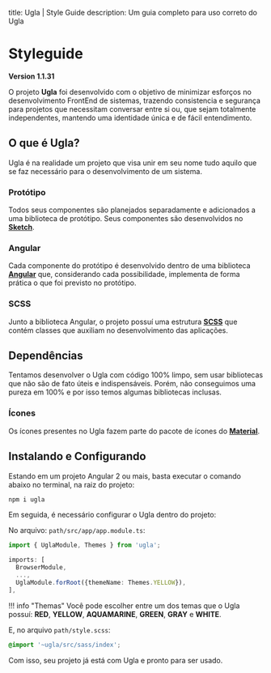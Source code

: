 title: Ugla | Style Guide
description: Um guia completo para uso correto do Ugla

# Styleguide

**Version 1.1.31**

O projeto **Ugla** foi desenvolvido com o objetivo de minimizar esforços no desenvolvimento FrontEnd de sistemas, trazendo consistencia e segurança para projetos que necessitam conversar entre si ou, que sejam totalmente independentes, mantendo uma identidade única e de fácil entendimento.

## O que é Ugla?
Ugla é na realidade um projeto que visa unir em seu nome tudo aquilo que se faz necessário para o desenvolvimento de um sistema.

### Protótipo
Todos seus componentes são planejados separadamente e adicionados a uma biblioteca de protótipo. Seus componentes são desenvolvidos no [**Sketch**](https://www.sketch.com/).

### Angular
Cada componente do protótipo é desenvolvido dentro de uma biblioteca [**Angular**](https://angular.io/) que, considerando cada possibilidade, implementa de forma prática o que foi previsto no protótipo.

### SCSS
Junto a biblioteca Angular, o projeto possuí uma estrutura [**SCSS**](https://sass-lang.com/) que contém classes que auxiliam no desenvolvimento das aplicações.

## Dependências
Tentamos desenvolver o Ugla com código 100% limpo, sem usar bibliotecas que não são de fato úteis e indispensáveis. Porém, não conseguimos uma pureza em 100% e por isso temos algumas bibliotecas inclusas.

### Ícones
Os ícones presentes no Ugla fazem parte do pacote de ícones do [**Material**](https://material.io/resources/icons/?style=baseline).

## Instalando e Configurando
Estando em um projeto Angular 2 ou mais, basta executar o comando abaixo no terminal, na raiz do projeto:

```bash
npm i ugla
```

Em seguida, é necessário configurar o Ugla dentro do projeto:

No arquivo: `path/src/app/app.module.ts`:

```typescript
import { UglaModule, Themes } from 'ugla';
```

```typescript
imports: [
  BrowserModule,
  ...,
  UglaModule.forRoot({themeName: Themes.YELLOW}),
],
```

!!! info "Themas"
    Você pode escolher entre um dos temas que o Ugla possuí: **RED**, **YELLOW**, **AQUAMARINE**, **GREEN**, **GRAY** e **WHITE**.

E, no arquivo `path/style.scss`:

```scss
@import '~ugla/src/sass/index';
```

Com isso, seu projeto já está com Ugla e pronto para ser usado.